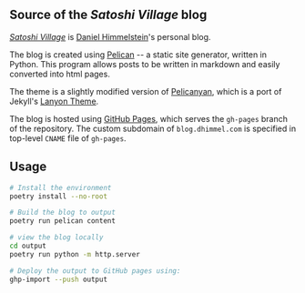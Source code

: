 ## Source of the *Satoshi Village* blog

[_Satoshi Village_](https://blog.dhimmel.com) is [Daniel Himmelstein](http://dhimmel.com)'s personal blog.

The blog is created using [Pelican](http://docs.getpelican.com/) -- a static site generator, written in Python.
This program allows posts to be written in markdown and easily converted into html pages.

The theme is a slightly modified version of [Pelicanyan](https://github.com/thomaswilley/pelicanyan),
which is a port of Jekyll's [Lanyon Theme](https://github.com/poole/lanyon/).

The blog is hosted using [GitHub Pages](https://pages.github.com/),
which serves the `gh-pages` branch of the repository.
The custom subdomain of `blog.dhimmel.com` is specified in top-level `CNAME` file of `gh-pages`.

## Usage

```sh
# Install the environment
poetry install --no-root

# Build the blog to output
poetry run pelican content

# view the blog locally
cd output
poetry run python -m http.server

# Deploy the output to GitHub pages using:
ghp-import --push output
```
